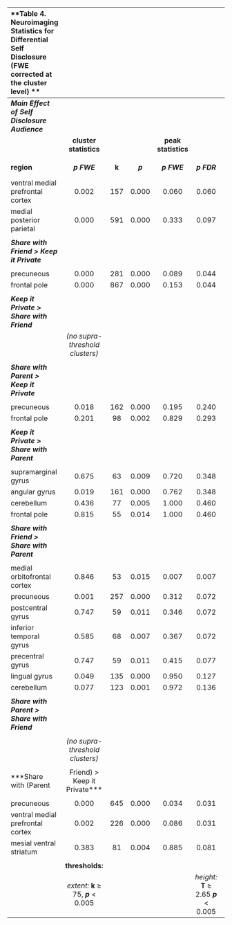 |**Table 4. Neuroimaging Statistics for Differential Self Disclosure (FWE corrected at the cluster level) **|||||||||||
|:-|:-:|:-:|:-:|:-:|:-:|:-:|:-:|:-:|:-:|:-:|
| ***Main Effect of Self Disclosure Audience***|||||||||||
| |**cluster statistics**|||**peak statistics**||||**MNI coordinates**|||
| |||||||||||
|**region**|***p FWE***|**k**|***p***|***p FWE***|***p FDR***|***F max***|***Z max***| **x** | **y** | **z**|
| ventral medial prefrontal cortex  | 0.002 |  157 | 0.000 | 0.060 | 0.060 | 18.12| 4.93 |   2  |  46  | -18 |  
| medial posterior parietal         | 0.000 |  591 | 0.000 | 0.333 | 0.097 | 15.39| 4.55 |  -4  | -56  |  30 |
| |||||||||||
| ***Share with Friend > Keep it Private***|||||||||||
| |||||||||||
| precuneous                        | 0.000 | 281  | 0.000 | 0.089 | 0.044 | 5.29 | 4.84 |  -4  |  56  | -10 |
| frontal pole                      | 0.000 | 867  | 0.000 | 0.153 | 0.044 | 5.12 | 4.71 |   0  | -56  |   8 |
| |||||||||||
| ***Keep it Private > Share with Friend***|||||||||||
| |*(no supra-threshold clusters)*||||||||||
| |||||||||||
| ***Share with Parent > Keep it Private***|||||||||||
| |||||||||||
| precuneous                        | 0.018 | 162  | 0.000 | 0.195 | 0.240 | 5.04 | 4.65 |  -4  | -56  |  30 |
| frontal pole                      | 0.201 | 98   | 0.002 | 0.829 | 0.293 | 4.38 | 4.11 |  -4  |  56  | -10 |
| |||||||||||
| ***Keep it Private > Share with Parent***|||||||||||
| |||||||||||
| supramarginal gyrus               | 0.675 |  63  | 0.009 | 0.720 | 0.348 | 4.49 | 4.20 |   66 | -38  | -16 |
| angular gyrus                     | 0.019 |  161 | 0.000 | 0.762 | 0.348 | 4.45 | 4.16 |   54 | -48  |  32 |
| cerebellum                        | 0.436 |  77  | 0.005 | 1.000 | 0.460 | 3.70 | 3.53 |  -18 | -68  | -30 |
| frontal pole                      | 0.815 |  55  | 0.014 | 1.000 | 0.460 | 3.25 | 3.13 |   36 |  38  |  28 |
| |||||||||||
| ***Share with Friend > Share with Parent***|||||||||||
| |||||||||||
| medial orbitofrontal cortex       | 0.846 | 53   | 0.015 | 0.007 | 0.007 | 5.93 | 5.33 |   2  |  46  | -18 |
| precuneous                        | 0.001 | 257  | 0.000 | 0.312 | 0.072 | 4.87 | 4.51 |   6  | -62  |  26 |
| postcentral gyrus                 | 0.747 | 59   | 0.011 | 0.346 | 0.072 | 4.83 | 4.48 |  54  | -16  | -24 |
| inferior temporal gyrus           | 0.585 | 68   | 0.007 | 0.367 | 0.072 | 4.81 | 4.46 |  48  | -46  | -14 |
| precentral gyrus                  | 0.747 | 59   | 0.011 | 0.415 | 0.077 | 4.76 | 4.42 |  52  |  -2  | -18 |
| lingual gyrus                     | 0.049 | 135  | 0.000 | 0.950 | 0.127 | 4.20 | 3.96 |  10  | -48  |  -2 |
| cerebellum                        | 0.077 | 123  | 0.001 | 0.972 | 0.136 | 4.14 | 3.91 |  20  | -76  | -28 |
| |||||||||||
| ***Share with Parent > Share with Friend***|||||||||||
| |||||||||||
| |*(no supra-threshold clusters)*||||||||||
| |||||||||||
| ***Share with (Parent | Friend) > Keep it Private***|||||||||||
| |||||||||||
| precuneous                        |0.000 | 645  | 0.000 | 0.034 | 0.031 | 5.55 | 5.05 |  -4  | -56  |  30 |     
| ventral medial prefrontal cortex  |0.002 | 226  | 0.000 | 0.086 | 0.031 | 5.32 | 4.87 |  -4  |  56  | -10 |       
| mesial ventral striatum           |0.383 | 81   | 0.004 | 0.885 | 0.081 | 4.33 | 4.07 |   4  |  -2  | -10 |       
| |||||||||||
| |**thresholds:**|||||| |**image data**|||
| |*extent:* **k** ≥ 75, ***p*** < 0.005|||| *height:*  **T** ≥ 2.65 ***p*** < 0.005||| **voxels:** 149965| **resels:** 2471.9|*df: 72*|